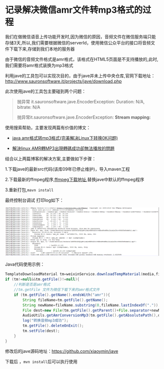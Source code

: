 # 记录解决微信amr文件转mp3格式的过程

我们在做微信语音上传功能开发时,因为微信的原因，音频文件在微信服务端只能存储3天,所以,我们需要根据微信的serverId，使用微信公众平台的接口将音频文件下载下来,存储到我们本地的服务器

由于微信的音频文件格式是amr格式，该格式在HTML5页面是不支持播放的,此时,我们需要将amr格式装换为mp3格式

利用jave的工具包可以实现次目的，由于jave并未上传中央仓库,官网下载地址：http://www.sauronsoftware.it/projects/jave/download.php

此次使用jave的工具包主要碰到两个问题：

> 抛异常 it.sauronsoftware.jave.EncoderException:   Duration: N/A, bitrate: N/A
>
> 抛异常it.sauronsoftware.jave.EncoderException:   **Stream mapping:** 

使用搜索帮助，主要发现两篇有价值的博文：

- [java amr格式转mp3格式(完美解决Linux下转换0K问题)](https://blog.csdn.net/z313731418/article/details/50218341)

- [解決linux AMR轉MP3出現轉碼成功卻無法播放的問題](https://hk.saowen.com/a/2ec2a73ec73091967c3ebdb5697832006cb255a7183377b6e8fae1c13f5e54bc)

结合以上两篇博客的解决方案,主要做如下步骤：

1.下载jave的最新src代码(该库09年已停止维护)，导入maven工程

2.下载最新的ffmpeg程序,[ffmpeg下载地址](http://ffmpeg.org/download.html),替换jave中默认的ffmpeg程序

3.重新打包,`mavn install`

最终控制台调试 打印log如下：

![](log.png)

Java代码使用示例：

```java
TemplateDownloadMaterial tm=weixinService.downloadTempMaterial(media,file.getAbsolutePath());
if (tm!=null&&tm.getFile()!=null){
	//判断是否是amr格式
    //tm.getFile 文件为微信下载下来的amr格式文件
	if (tm.getFile().getName().endsWith("amr")){
		String fileName=tm.getFile().getName();
		String newName=fileName.substring(0,fileName.lastIndexOf("."));
		File dest=new File(tm.getFile().getParent()+File.separator+newName+".mp3");
		AudioUtils.getAmrConversionMp3(tm.getFile().getAbsolutePath(),dest.getAbsolutePath());
		log("转换音频mp3成功");
		tm.getFile().deleteOnExit();
		tm.setFile(dest);
	}
}
```

修改后的jave源码地址：https://github.com/xiaoymin/jave

下载后 ，`mvn install`后可以执行使用



